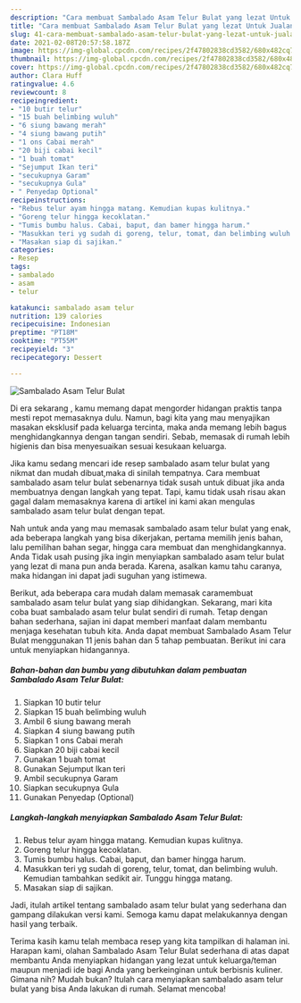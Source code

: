 ```yaml
---
description: "Cara membuat Sambalado Asam Telur Bulat yang lezat Untuk Jualan"
title: "Cara membuat Sambalado Asam Telur Bulat yang lezat Untuk Jualan"
slug: 41-cara-membuat-sambalado-asam-telur-bulat-yang-lezat-untuk-jualan
date: 2021-02-08T20:57:58.187Z
image: https://img-global.cpcdn.com/recipes/2f47802838cd3582/680x482cq70/sambalado-asam-telur-bulat-foto-resep-utama.jpg
thumbnail: https://img-global.cpcdn.com/recipes/2f47802838cd3582/680x482cq70/sambalado-asam-telur-bulat-foto-resep-utama.jpg
cover: https://img-global.cpcdn.com/recipes/2f47802838cd3582/680x482cq70/sambalado-asam-telur-bulat-foto-resep-utama.jpg
author: Clara Huff
ratingvalue: 4.6
reviewcount: 8
recipeingredient:
- "10 butir telur"
- "15 buah belimbing wuluh"
- "6 siung bawang merah"
- "4 siung bawang putih"
- "1 ons Cabai merah"
- "20 biji cabai kecil"
- "1 buah tomat"
- "Sejumput Ikan teri"
- "secukupnya Garam"
- "secukupnya Gula"
- " Penyedap Optional"
recipeinstructions:
- "Rebus telur ayam hingga matang. Kemudian kupas kulitnya."
- "Goreng telur hingga kecoklatan."
- "Tumis bumbu halus. Cabai, baput, dan bamer hingga harum."
- "Masukkan teri yg sudah di goreng, telur, tomat, dan belimbing wuluh. Kemudian tambahkan sedikit air. Tunggu hingga matang."
- "Masakan siap di sajikan."
categories:
- Resep
tags:
- sambalado
- asam
- telur

katakunci: sambalado asam telur 
nutrition: 139 calories
recipecuisine: Indonesian
preptime: "PT18M"
cooktime: "PT55M"
recipeyield: "3"
recipecategory: Dessert

---
```



![Sambalado Asam Telur Bulat](https://img-global.cpcdn.com/recipes/2f47802838cd3582/680x482cq70/sambalado-asam-telur-bulat-foto-resep-utama.jpg)

Di era  sekarang , kamu memang dapat mengorder hidangan praktis tanpa mesti repot memasaknya dulu. Namun, bagi kita yang mau menyajikan masakan eksklusif pada keluarga tercinta, maka anda memang lebih bagus menghidangkannya dengan tangan sendiri. Sebab, memasak di rumah lebih higienis dan bisa menyesuaikan sesuai kesukaan keluarga.

Jika kamu sedang mencari ide resep sambalado asam telur bulat yang nikmat dan mudah dibuat,maka di sinilah tempatnya. Cara membuat sambalado asam telur bulat  sebenarnya tidak susah untuk dibuat jika anda membuatnya dengan langkah yang tepat. Tapi, kamu tidak usah risau akan gagal dalam memasaknya 
karena di artikel ini kami akan mengulas sambalado asam telur bulat dengan tepat.  



Nah untuk anda yang mau memasak sambalado asam telur bulat yang enak, ada beberapa langkah yang bisa dikerjakan, pertama memilih jenis bahan, lalu pemilihan bahan segar, hingga cara membuat dan menghidangkannya. Anda Tidak usah pusing jika ingin menyiapkan sambalado asam telur bulat yang lezat di mana pun anda berada. Karena, asalkan kamu  tahu caranya, maka hidangan ini dapat jadi suguhan yang istimewa.

Berikut, ada beberapa cara mudah dalam memasak caramembuat sambalado asam telur bulat yang siap dihidangkan. Sekarang, mari kita coba buat sambalado asam telur bulat sendiri di rumah. Tetap dengan bahan sederhana, sajian ini dapat memberi manfaat dalam membantu menjaga kesehatan tubuh kita. Anda dapat membuat Sambalado Asam Telur Bulat menggunakan 11 jenis bahan dan 5 tahap pembuatan. Berikut ini cara untuk menyiapkan hidangannya.

<!--inarticleads1-->

##### Bahan-bahan dan bumbu yang dibutuhkan dalam pembuatan Sambalado Asam Telur Bulat:

1. Siapkan 10 butir telur
1. Siapkan 15 buah belimbing wuluh
1. Ambil 6 siung bawang merah
1. Siapkan 4 siung bawang putih
1. Siapkan 1 ons Cabai merah
1. Siapkan 20 biji cabai kecil
1. Gunakan 1 buah tomat
1. Gunakan Sejumput Ikan teri
1. Ambil secukupnya Garam
1. Siapkan secukupnya Gula
1. Gunakan  Penyedap (Optional)




<!--inarticleads2-->

##### Langkah-langkah menyiapkan Sambalado Asam Telur Bulat:

1. Rebus telur ayam hingga matang. Kemudian kupas kulitnya.
1. Goreng telur hingga kecoklatan.
1. Tumis bumbu halus. Cabai, baput, dan bamer hingga harum.
1. Masukkan teri yg sudah di goreng, telur, tomat, dan belimbing wuluh. Kemudian tambahkan sedikit air. Tunggu hingga matang.
1. Masakan siap di sajikan.




Jadi, itulah artikel tentang  sambalado asam telur bulat  yang sederhana dan gampang dilakukan versi kami. Semoga kamu dapat melakukannya dengan hasil yang terbaik. 

Terima kasih kamu telah membaca resep yang kita tampilkan di halaman ini. Harapan kami, olahan  Sambalado Asam Telur Bulat sederhana di atas dapat membantu Anda menyiapkan hidangan yang lezat untuk keluarga/teman maupun menjadi ide bagi Anda yang berkeinginan untuk berbisnis kuliner. Gimana nih? Mudah bukan? Itulah cara menyiapkan sambalado asam telur bulat yang bisa Anda lakukan di rumah. Selamat mencoba!

